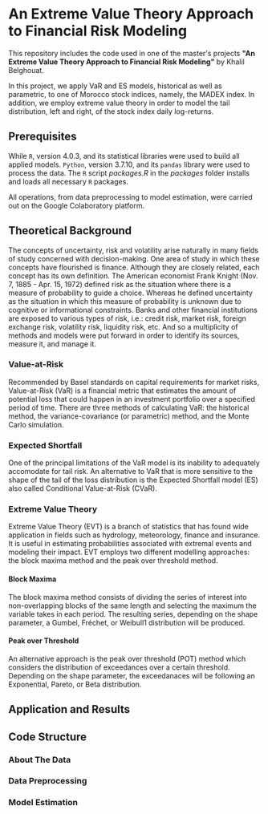 # An Extreme Value Theory Approach to Financial Risk Modeling

This repository includes the code used in one of the master's projects **"An Extreme Value Theory Approach to Financial Risk Modeling"** by Khalil Belghouat.

In this project, we apply VaR and ES models, historical as well as parametric, to one of Morocco stock indices, namely, the MADEX index. In addition, we employ extreme value theory in order to model the tail distribution, left and right, of the stock index daily log-returns.

## Prerequisites

While ```R```, version 4.0.3, and its statistical libraries were used to build all applied models. ```Python```, version 3.7.10, and its ```pandas``` library were used to process the data. The ```R``` script _packages.R_ in the _packages_ folder installs and loads all necessary ```R``` packages. 

All operations, from data preprocessing to model estimation, were carried out on the Google Colaboratory platform.

## Theoretical Background

The concepts of uncertainty, risk and volatility arise naturally in many fields of study concerned with decision-making. One area of study in which these concepts have flourished is finance. Although they are closely related, each concept has its own definition. The American economist Frank Knight (Nov. 7, 1885 - Apr. 15, 1972) defined risk as the situation where there is a measure of probability to guide a choice. Whereas he defined uncertainty as the situation in which this measure of probability is unknown due to cognitive or informational constraints. Banks and other financial institutions are exposed to various types of risk, i.e.: credit risk, market risk, foreign exchange risk, volatility risk, liquidity risk, etc. And so a multiplicity of methods and models were put forward in order to identify its sources, measure it, and manage it.

### Value-at-Risk

Recommended by Basel standards on capital requirements for market risks, Value-at-Risk (VaR) is a financial metric that estimates the amount of potential loss that could happen in an investment portfolio over a specified period of time. There are three methods of calculating VaR: the historical method, the variance-covariance (or parametric) method, and the Monte Carlo simulation.

### Expected Shortfall

One of the principal limitations of the VaR model is its inability to adequately accomodate for tail risk. An alternative to VaR that is more sensitive to the shape of the tail of the loss distribution is the Expected Shortfall model (ES) also called Conditional Value-at-Risk (CVaR).

### Extreme Value Theory

Extreme Value Theory (EVT) is a branch of statistics that has found wide application in fields such as hydrology, meteorology, finance and insurance. It is useful in estimating probabilities associated with extremal events and modeling their impact. EVT employs two different modelling approaches: the block maxima method and the peak over threshold method.

#### Block Maxima 

The block maxima method consists of dividing the series of interest into non-overlapping blocks of the same length and selecting the maximum the variable takes in each period. The resulting series, depending on the shape parameter, a Gumbel, Fréchet, or Weibull1 distribution will be produced.

#### Peak over Threshold

An alternative approach is the peak over threshold (POT) method which considers the distribution of exceedances over a certain threshold. Depending on the shape parameter, the exceedanaces will be following an Exponential, Pareto, or Beta distribution.

## Application and Results

## Code Structure

### About The Data

### Data Preprocessing

### Model Estimation
